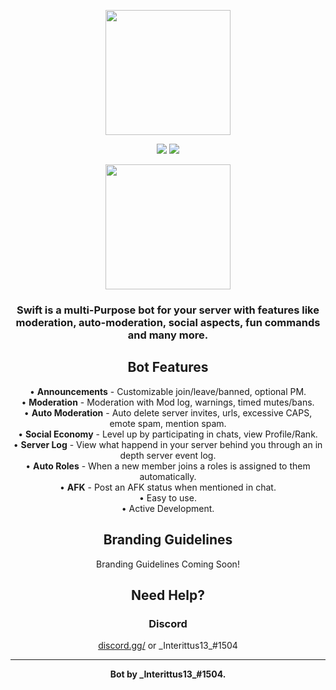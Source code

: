 <!-- Logo -->
<p align="center"><img width="200px" draggable="false" src="https://cdn.discordapp.com/attachments/464062103599185920/652162737752899596/swift.jpg"></p>

<!-- Badges -->
<p align="center">
  <a href="#"><img draggable="false" src="https://img.shields.io/github/package-json/v/discordjs/discord.js?label=discord.js&style=for-the-badge"></a>
  <a href="#"><img draggable="false" src="https://img.shields.io/github/license/Interittus13/swiftbot?style=for-the-badge"></a>
  <br>
</p>

<!-- Invite Button -->
<a href="https://discordapp.com/oauth2/authorize?client_id=3469906624923658&permissions=1544023286&scope=bot" title="Invite the bot!">
  <p align="center">
    <img width="200px" draggable="false" src="https://cdn.discordapp.com/attachments/464062103599185920/652175646646206495/invite.png">
  </p>
</a>

<!-- Introduction -->
<h3 align="center">Swift is a multi-Purpose bot for your server with features like<br>moderation, auto-moderation, social aspects, fun commands and many more.</h3>

<!-- Features -->
<h2 align="center">Bot Features</h2>
<p align="center">
• <b>Announcements</b> - Customizable join/leave/banned, optional PM.<br>
• <b>Moderation</b> - Moderation with Mod log, warnings, timed mutes/bans.<br>
• <b>Auto Moderation</b> - Auto delete server invites, urls, excessive CAPS, emote spam, mention spam.<br>
• <b>Social Economy</b> - Level up by participating in chats, view Profile/Rank.<br>
• <b>Server Log</b> - View what happend in your server behind you through an in depth server event log.<br>
• <b>Auto Roles</b> - When a new member joins a roles is assigned to them automatically.<br>
• <b>AFK</b> - Post an AFK status when mentioned in chat.<br>
• Easy to use.<br>
• Active Development.
</p>

<!-- Branding -->
<h2 align="center">Branding Guidelines</h2>
<p align="center">Branding Guidelines Coming Soon!</p>

<!-- Contact Information -->
<h2 align="center">Need Help?</h2>

<h3 align="center">Discord</h3>
<p align="center"><a href="https://discord.gg" title="Join the Discord Server.">discord.gg/</a> or _Interittus13_#1504</p>
<hr>

<p align="center">
  <b>Bot by _Interittus13_#1504.</b>
</p>
